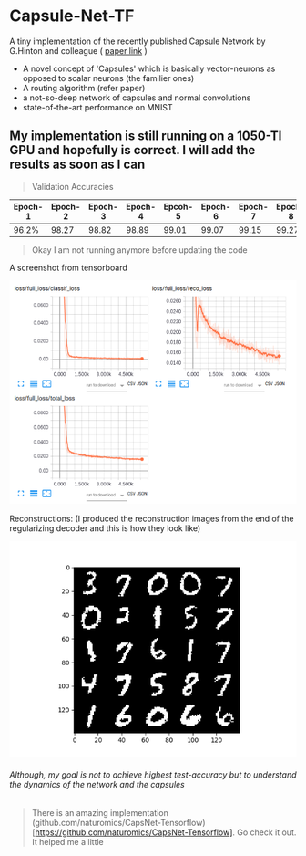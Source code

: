 # Capsule-Net-TF

A tiny implementation of the recently published Capsule Network by G.Hinton and colleague ( [paper link](https://arxiv.org/pdf/1710.09829.pdf) )

 * A novel concept of 'Capsules' which is basically vector-neurons as opposed to scalar neurons (the familier ones)
 * A routing algorithm (refer paper)
 * a not-so-deep network of capsules and normal convolutions
 * state-of-the-art performance on MNIST

## My implementation is still running on a 1050-TI GPU and hopefully is correct. I will add the results as soon as I can

> Validation Accuracies

| Epoch-1 | Epoch-2 | Epoch-3 | Epoch-4 | Epcoh-5 | Epoch-6 | Epoch-7 | Epoch-8 |
| ------- | ------- | ------- | ------- | ------- | ------- | ------- | ------- |
|  96.2%  |  98.27  |  98.82  |  98.89  |  99.01  |  99.07  |  99.15  |  99.27  |
> Okay I am not running anymore before updating the code

A screenshot from tensorboard

![loss](./results/loss_till_4.5k.png)

Reconstructions:
(I produced the reconstruction images from the end of the regularizing decoder and this is how they look like)

![reco](./results/reco_images.png)

###### Although, my goal is not to achieve highest test-accuracy but to understand the dynamics of the network and the capsules

> There is an amazing implementation (github.com/naturomics/CapsNet-Tensorflow)[https://github.com/naturomics/CapsNet-Tensorflow]. Go check it out. It helped me a little
